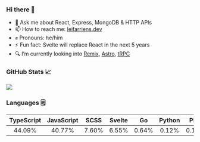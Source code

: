 ### Hi there 👋

- 💬 Ask me about React, Express, MongoDB & HTTP APIs
- 📫 How to reach me: [leifarriens.dev](https://leifarriens.dev)
- ✊ Pronouns: he/him
- ⚡ Fun fact: Svelte will replace React in the next 5 years
- 🔍 I’m currently looking into [Remix](https://remix.run), [Astro](https://astro.build), [tRPC](https://trpc.io/)

### GitHub Stats 📈

<picture>
    <source
      srcset="https://github-readme-stats.vercel.app/api?username=leifarriens&show_icons=true&hide_title=true&hide_rank=true&count_private=true&disable_animations=true&theme=github_dark"
      media="(prefers-color-scheme: dark)"
    />
    <source
      srcset="https://github-readme-stats.vercel.app/api?username=leifarriens&show_icons=true&hide_title=true&hide_rank=true&count_private=true&disable_animations=true"
      media="(prefers-color-scheme: light), (prefers-color-scheme: no-preference)"
    />
    <img src="https://github-readme-stats.vercel.app/api?username=leifarriens&show_icons=true&hide_title=true&hide_rank=true&count_private=true&disable_animations=true" />
  </picture>

### Languages 🗒️

|TypeScript|JavaScript|SCSS|Svelte|Go|Python|PHP|Shell|Dockerfile|Rust|
|:---:|:---:|:---:|:---:|:---:|:---:|:---:|:---:|:---:|:---:|
|44.09%|40.77%|7.60%|6.55%|0.64%|0.12%|0.10%|0.07%|0.05%|0.02%|

